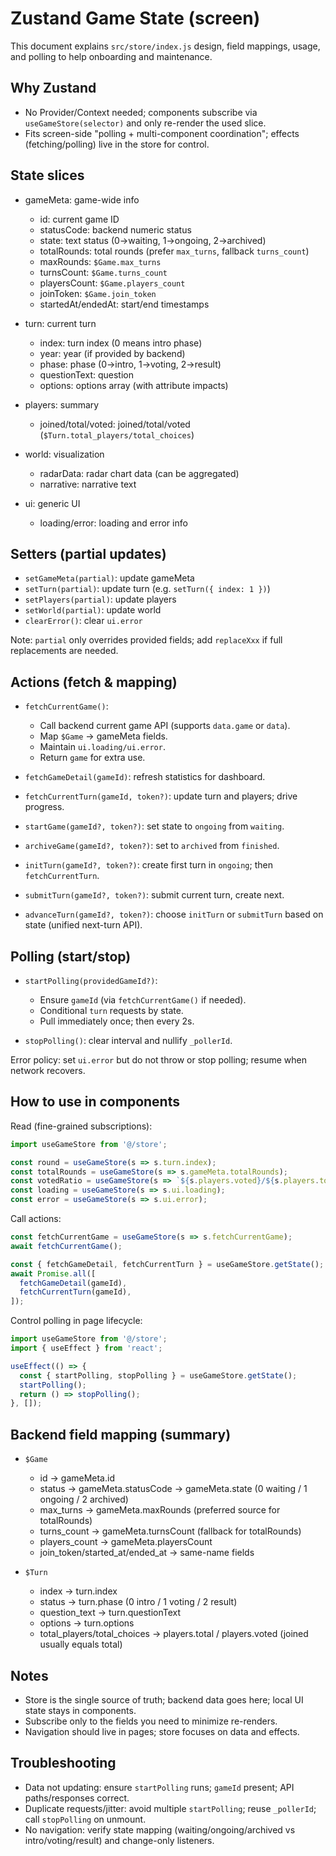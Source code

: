 # Zustand Game State (screen)

This document explains `src/store/index.js` design, field mappings, usage, and polling to help onboarding and maintenance.

## Why Zustand

- No Provider/Context needed; components subscribe via `useGameStore(selector)` and only re-render the used slice.
- Fits screen-side "polling + multi-component coordination"; effects (fetching/polling) live in the store for control.

## State slices

- gameMeta: game-wide info
  - id: current game ID
  - statusCode: backend numeric status
  - state: text status (0→waiting, 1→ongoing, 2→archived)
  - totalRounds: total rounds (prefer `max_turns`, fallback `turns_count`)
  - maxRounds: `$Game.max_turns`
  - turnsCount: `$Game.turns_count`
  - playersCount: `$Game.players_count`
  - joinToken: `$Game.join_token`
  - startedAt/endedAt: start/end timestamps

- turn: current turn
  - index: turn index (0 means intro phase)
  - year: year (if provided by backend)
  - phase: phase (0→intro, 1→voting, 2→result)
  - questionText: question
  - options: options array (with attribute impacts)

- players: summary
  - joined/total/voted: joined/total/voted (`$Turn.total_players/total_choices`)

- world: visualization
  - radarData: radar chart data (can be aggregated)
  - narrative: narrative text

- ui: generic UI
  - loading/error: loading and error info

## Setters (partial updates)

- `setGameMeta(partial)`: update gameMeta
- `setTurn(partial)`: update turn (e.g. `setTurn({ index: 1 })`)
- `setPlayers(partial)`: update players
- `setWorld(partial)`: update world
- `clearError()`: clear `ui.error`

Note: `partial` only overrides provided fields; add `replaceXxx` if full replacements are needed.

## Actions (fetch & mapping)

- `fetchCurrentGame()`:
  - Call backend current game API (supports `data.game` or `data`).
  - Map `$Game` → gameMeta fields.
  - Maintain `ui.loading/ui.error`.
  - Return `game` for extra use.

- `fetchGameDetail(gameId)`: refresh statistics for dashboard.

- `fetchCurrentTurn(gameId, token?)`: update turn and players; drive progress.

- `startGame(gameId?, token?)`: set state to `ongoing` from `waiting`.

- `archiveGame(gameId?, token?)`: set to `archived` from `finished`.

- `initTurn(gameId?, token?)`: create first turn in `ongoing`; then `fetchCurrentTurn`.

- `submitTurn(gameId?, token?)`: submit current turn, create next.

- `advanceTurn(gameId?, token?)`: choose `initTurn` or `submitTurn` based on state (unified next-turn API).

## Polling (start/stop)

- `startPolling(providedGameId?)`:
  - Ensure `gameId` (via `fetchCurrentGame()` if needed).
  - Conditional `turn` requests by state.
  - Pull immediately once; then every 2s.

- `stopPolling()`: clear interval and nullify `_pollerId`.

Error policy: set `ui.error` but do not throw or stop polling; resume when network recovers.

## How to use in components

Read (fine-grained subscriptions):

```jsx
import useGameStore from '@/store';

const round = useGameStore(s => s.turn.index);
const totalRounds = useGameStore(s => s.gameMeta.totalRounds);
const votedRatio = useGameStore(s => `${s.players.voted}/${s.players.total}`);
const loading = useGameStore(s => s.ui.loading);
const error = useGameStore(s => s.ui.error);
```

Call actions:

```jsx
const fetchCurrentGame = useGameStore(s => s.fetchCurrentGame);
await fetchCurrentGame();

const { fetchGameDetail, fetchCurrentTurn } = useGameStore.getState();
await Promise.all([
  fetchGameDetail(gameId),
  fetchCurrentTurn(gameId),
]);
```

Control polling in page lifecycle:

```jsx
import useGameStore from '@/store';
import { useEffect } from 'react';

useEffect(() => {
  const { startPolling, stopPolling } = useGameStore.getState();
  startPolling();
  return () => stopPolling();
}, []);
```

## Backend field mapping (summary)

- `$Game`
  - id → gameMeta.id
  - status → gameMeta.statusCode → gameMeta.state (0 waiting / 1 ongoing / 2 archived)
  - max_turns → gameMeta.maxRounds (preferred source for totalRounds)
  - turns_count → gameMeta.turnsCount (fallback for totalRounds)
  - players_count → gameMeta.playersCount
  - join_token/started_at/ended_at → same-name fields

- `$Turn`
  - index → turn.index
  - status → turn.phase (0 intro / 1 voting / 2 result)
  - question_text → turn.questionText
  - options → turn.options
  - total_players/total_choices → players.total / players.voted (joined usually equals total)

## Notes

- Store is the single source of truth; backend data goes here; local UI state stays in components.
- Subscribe only to the fields you need to minimize re-renders.
- Navigation should live in pages; store focuses on data and effects.

## Troubleshooting

- Data not updating: ensure `startPolling` runs; `gameId` present; API paths/responses correct.
- Duplicate requests/jitter: avoid multiple `startPolling`; reuse `_pollerId`; call `stopPolling` on unmount.
- No navigation: verify state mapping (waiting/ongoing/archived vs intro/voting/result) and change-only listeners.


